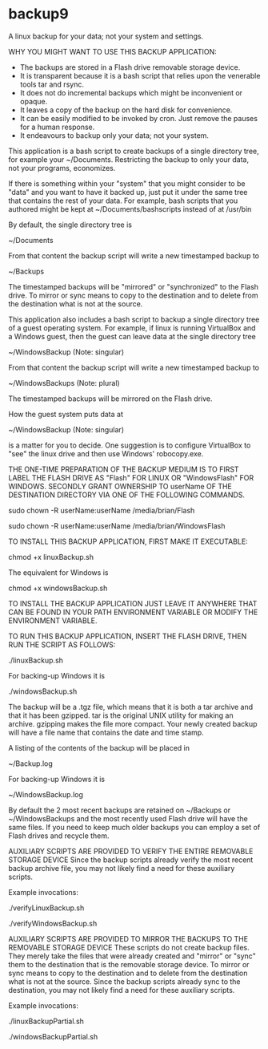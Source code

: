 backup9
=======
A linux backup for your data; not your system and settings.

WHY YOU MIGHT WANT TO USE THIS BACKUP APPLICATION:

* The backups are stored in a Flash drive removable storage device.
* It is transparent because it is a bash script that relies upon the venerable tools tar and rsync.
* It does not do incremental backups which might be inconvenient or opaque.
* It leaves a copy of the backup on the hard disk for convenience. 
* It can be easily modified to be invoked by cron. Just remove the pauses for a human response.
* It endeavours to backup only your data; not your system. 

This application is a bash script to create backups of a single directory tree, for example your ~/Documents. Restricting the backup to only your data, not your programs, economizes. 

If there is something within your "system" that you might consider to be "data" and you want to have it backed up, just put it under the same tree that contains the rest of your data.  For example, bash scripts that you authored might be kept at ~/Documents/bashscripts instead of at /usr/bin

By default, the single directory tree is 

~/Documents

From that content the backup script will write a new timestamped backup to 

~/Backups

The timestamped backups will be "mirrored" or "synchronized" to the Flash drive. To mirror or sync means to copy to the destination and to delete from the destination what is not at the source.

This application also includes a bash script to backup a single directory tree of a guest operating system. For example, if linux is running VirtualBox and a Windows guest, then the guest can leave data at the single directory tree 

~/WindowsBackup   (Note: singular)

From that content the backup script will write a new timestamped backup to

~/WindowsBackups   (Note: plural)

The timestamped backups will be mirrored on the Flash drive.

How the guest system puts data at 

~/WindowsBackup (Note: singular) 

is a matter for you to decide. One suggestion is to configure VirtualBox to "see"
the linux drive and then use Windows' robocopy.exe.

THE ONE-TIME PREPARATION OF THE BACKUP MEDIUM IS TO FIRST LABEL THE FLASH DRIVE AS "Flash" FOR LINUX OR "WindowsFlash" FOR WINDOWS. SECONDLY GRANT OWNERSHIP TO userName OF THE DESTINATION DIRECTORY VIA ONE OF THE FOLLOWING COMMANDS.

sudo chown -R userName:userName /media/brian/Flash

sudo chown -R userName:userName /media/brian/WindowsFlash

TO INSTALL THIS BACKUP APPLICATION, FIRST MAKE IT EXECUTABLE:

chmod +x linuxBackup.sh

The equivalent for Windows is 

chmod +x windowsBackup.sh

TO INSTALL THE BACKUP APPLICATION JUST LEAVE IT ANYWHERE THAT CAN BE FOUND IN YOUR PATH ENVIRONMENT VARIABLE OR MODIFY THE ENVIRONMENT VARIABLE.

TO RUN THIS BACKUP APPLICATION, INSERT THE FLASH DRIVE, THEN RUN THE SCRIPT AS FOLLOWS:

./linuxBackup.sh

For backing-up Windows it is 

./windowsBackup.sh

The backup will be a .tgz file, which means that it is both a tar archive and that it has been gzipped.  tar is the original UNIX utility for making an archive. gzipping makes the file more compact.  Your newly created backup will have a file name that contains the date and time stamp.

A listing of the contents of the backup will be placed in 

~/Backup.log 

For backing-up Windows it is 

~/WindowsBackup.log

By default the 2 most recent backups are retained on ~/Backups or ~/WindowsBackups and the most recently used Flash drive will have the same files. If you need to keep much older backups you can employ a set of Flash drives and recycle them.

AUXILIARY SCRIPTS ARE PROVIDED TO VERIFY THE ENTIRE REMOVABLE STORAGE DEVICE
Since the backup scripts already verify the most recent backup archive file, you may not likely find a need for these auxiliary scripts.

Example invocations:

./verifyLinuxBackup.sh 

./verifyWindowsBackup.sh 

AUXILIARY SCRIPTS ARE PROVIDED TO MIRROR THE BACKUPS TO THE REMOVABLE STORAGE DEVICE
These scripts do not create backup files. They merely take the files that were already created and "mirror" or "sync" them to the destination that is the removable storage device. To mirror or sync means to copy to the destination and to delete from the destination what is not at the source. Since the backup scripts already sync to the destination, you may not likely find a need for these auxiliary scripts.

Example invocations:

./linuxBackupPartial.sh

./windowsBackupPartial.sh
